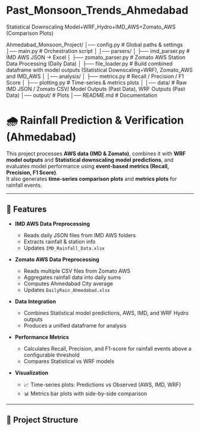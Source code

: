 # Past_Monsoon_Trends_Ahmedabad
Statistical Downscaling Model+WRF_Hydro+IMD_AWS+Zomato_AWS (Comparison Plots)

Ahmedabad_Monsoon_Project/
│── config.py # Global paths & settings
│── main.py # Orchestration script
│
│── parsers/
│ ├── imd_parser.py # IMD AWS JSON → Excel
│ ├── zomato_parser.py # Zomato AWS Station Data Processing (Daily Data)
│ ├── file_loader.py # Build combined dataframe with model outputs (Statistical Downscaling+WRF), Zomato_AWS and IMD_AWS
│
│── analysis/
│ ├── metrics.py # Recall / Precision / F1 Score
│ ├── plotting.py # Time-series & metrics plots
│
│── data/ # Raw IMD JSON / Zomato CSV/ Model Outputs (Past Data), WRF Outputs (Past Data)
│── output/ # Plots
│── README.md # Documentation

# 🌧️ Rainfall Prediction & Verification (Ahmedabad)

This project processes **AWS data (IMD & Zomato)**, combines it with **WRF model outputs** and **Statistical downscaling model predictions**, and evaluates model performance using **event-based metrics (Recall, Precision, F1 Score)**.  
It also generates **time-series comparison plots** and **metrics plots** for rainfall events.

---

## 🚀 Features
- **IMD AWS Data Preprocessing**  
  - Reads daily JSON files from IMD AWS folders  
  - Extracts rainfall & station info  
  - Updates `IMD_Rainfall_Data.xlsx`

- **Zomato AWS Data Preprocessing**  
  - Reads multiple CSV files from Zomato AWS  
  - Aggregates rainfall data into daily sums  
  - Computes Ahmedabad City average  
  - Updates `DailyRain_Ahmedabad.xlsx`

- **Data Integration**  
  - Combines Statistical model predictions, AWS, IMD, and WRF Hydro outputs  
  - Produces a unified dataframe for analysis

- **Performance Metrics**  
  - Calculates Recall, Precision, and F1-score for rainfall events above a configurable threshold  
  - Compares Statistical vs WRF models

- **Visualization**  
  - 📈 Time-series plots: Predictions vs Observed (AWS, IMD, WRF)  
  - 📊 Metrics bar plots with side-by-side comparison  

---

## 📂 Project Structure
